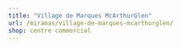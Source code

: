 ```yaml
---
title: "Village de Marques McArthurGlen"
url: /miramas/village-de-marques-mcarthurglen/
shop: centre commercial
---
```


